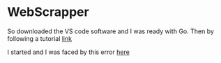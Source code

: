 # WebScrapper

So downloaded the VS code software and I was ready with Go. Then by following a tutorial [link](https://www.youtube.com/watch?v=3KsE7zMm-AI&t=1160s)

I started and I was faced by this error [here](Scrappererror.jfif)

